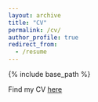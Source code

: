 ```yaml
---
layout: archive
title: "CV"
permalink: /cv/
author_profile: true
redirect_from:
  - /resume
---
```


{% include base_path %}

Find my CV [here](https://www.overleaf.com/read/cbwtngjsdfsm)

<!-- <iframe src="/files/CV/CV_Laura_Symul.pdf" width="100%" height="500" frameborder="no" border="0" marginwidth="0" marginheight="0"></iframe> --->
